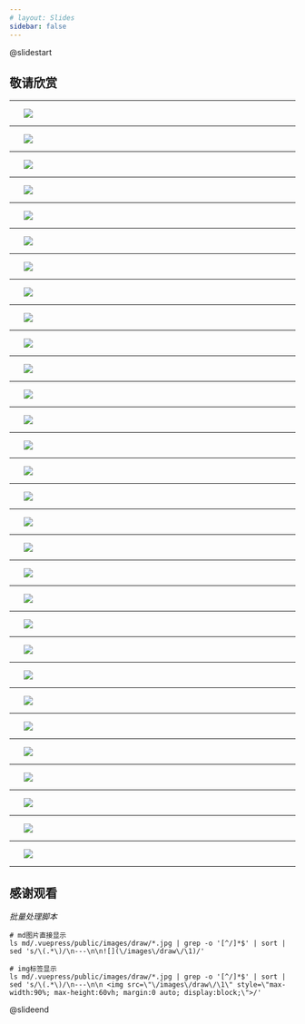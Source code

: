 ```yaml
---
# layout: Slides
sidebar: false
---
```


@slidestart
## 敬请欣赏

---

 <img src="/images/draw/1717238759072.jpg" style="max-width:90%; max-height:60vh; margin:0 auto; display:block;">

---

 <img src="/images/draw/1717939930133.jpg" style="max-width:90%; max-height:60vh; margin:0 auto; display:block;">

---

 <img src="/images/draw/1747266866631.jpg" style="max-width:90%; max-height:60vh; margin:0 auto; display:block;">

---

 <img src="/images/draw/1747266874606.jpg" style="max-width:90%; max-height:60vh; margin:0 auto; display:block;">

---

 <img src="/images/draw/1747266884390.jpg" style="max-width:90%; max-height:60vh; margin:0 auto; display:block;">

---

 <img src="/images/draw/1747266890106.jpg" style="max-width:90%; max-height:60vh; margin:0 auto; display:block;">

---

 <img src="/images/draw/1747266895957.jpg" style="max-width:90%; max-height:60vh; margin:0 auto; display:block;">

---

 <img src="/images/draw/1747266902319.jpg" style="max-width:90%; max-height:60vh; margin:0 auto; display:block;">

---

 <img src="/images/draw/1747266908915.jpg" style="max-width:90%; max-height:60vh; margin:0 auto; display:block;">

---

 <img src="/images/draw/1747266916961.jpg" style="max-width:90%; max-height:60vh; margin:0 auto; display:block;">

---

 <img src="/images/draw/1747266928506.jpg" style="max-width:90%; max-height:60vh; margin:0 auto; display:block;">

---

 <img src="/images/draw/1747266934428.jpg" style="max-width:90%; max-height:60vh; margin:0 auto; display:block;">

---

 <img src="/images/draw/1747266942701.jpg" style="max-width:90%; max-height:60vh; margin:0 auto; display:block;">

---

 <img src="/images/draw/1747266947882.jpg" style="max-width:90%; max-height:60vh; margin:0 auto; display:block;">

---

 <img src="/images/draw/1747266954375.jpg" style="max-width:90%; max-height:60vh; margin:0 auto; display:block;">

---

 <img src="/images/draw/1747266960461.jpg" style="max-width:90%; max-height:60vh; margin:0 auto; display:block;">

---

 <img src="/images/draw/1747266967691.jpg" style="max-width:90%; max-height:60vh; margin:0 auto; display:block;">

---

 <img src="/images/draw/1747266973605.jpg" style="max-width:90%; max-height:60vh; margin:0 auto; display:block;">

---

 <img src="/images/draw/1747266980483.jpg" style="max-width:90%; max-height:60vh; margin:0 auto; display:block;">

---

 <img src="/images/draw/1747266990314.jpg" style="max-width:90%; max-height:60vh; margin:0 auto; display:block;">

---

 <img src="/images/draw/1747266997332.jpg" style="max-width:90%; max-height:60vh; margin:0 auto; display:block;">

---

 <img src="/images/draw/1747267003031.jpg" style="max-width:90%; max-height:60vh; margin:0 auto; display:block;">

---

 <img src="/images/draw/1747267009237.jpg" style="max-width:90%; max-height:60vh; margin:0 auto; display:block;">

---

 <img src="/images/draw/1747267014539.jpg" style="max-width:90%; max-height:60vh; margin:0 auto; display:block;">

---

 <img src="/images/draw/1747267021504.jpg" style="max-width:90%; max-height:60vh; margin:0 auto; display:block;">

---

 <img src="/images/draw/1747267035125.jpg" style="max-width:90%; max-height:60vh; margin:0 auto; display:block;">

---

 <img src="/images/draw/1747267042934.jpg" style="max-width:90%; max-height:60vh; margin:0 auto; display:block;">

---

 <img src="/images/draw/1747267049496.jpg" style="max-width:90%; max-height:60vh; margin:0 auto; display:block;">

---

 <img src="/images/draw/1747267060036.jpg" style="max-width:90%; max-height:60vh; margin:0 auto; display:block;">

---

 <img src="/images/draw/1747267065834.jpg" style="max-width:90%; max-height:60vh; margin:0 auto; display:block;">

---

## 感谢观看

*批量处理脚本*
```shell
# md图片直接显示
ls md/.vuepress/public/images/draw/*.jpg | grep -o '[^/]*$' | sort | sed 's/\(.*\)/\n---\n\n![](\/images\/draw\/\1)/'

# img标签显示
ls md/.vuepress/public/images/draw/*.jpg | grep -o '[^/]*$' | sort | sed 's/\(.*\)/\n---\n\n <img src=\"\/images\/draw\/\1\" style=\"max-width:90%; max-height:60vh; margin:0 auto; display:block;\">/'

```



@slideend